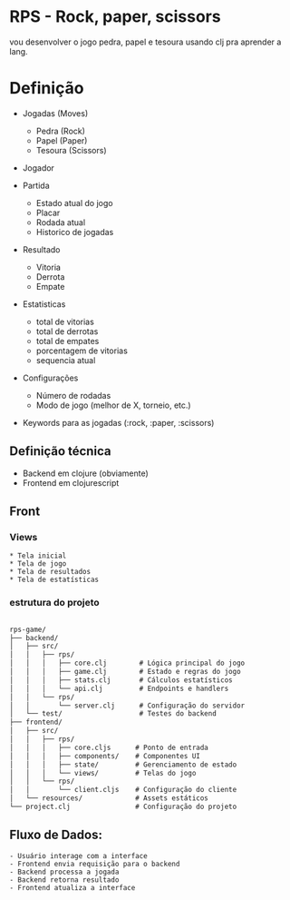 # RPS - Rock, paper, scissors

vou desenvolver o jogo pedra, papel e tesoura usando clj pra aprender a lang.

# Definição

- Jogadas (Moves)
    * Pedra (Rock)
    * Papel (Paper)
    * Tesoura (Scissors)

- Jogador

- Partida
    * Estado atual do jogo
    * Placar
    * Rodada atual
    * Historico de jogadas

- Resultado
    * Vitoria
    * Derrota
    * Empate

- Estatisticas
    * total de vitorias 
    * total de derrotas
    * total de empates
    * porcentagem de vitorias
    * sequencia atual

- Configurações
    * Número de rodadas
    * Modo de jogo (melhor de X, torneio, etc.)

- Keywords para as jogadas (:rock, :paper, :scissors)


## Definição técnica

- Backend em clojure (obviamente)
- Frontend em clojurescript

## Front

### Views

    * Tela inicial
    * Tela de jogo
    * Tela de resultados
    * Tela de estatísticas

### estrutura do projeto

```md

rps-game/
├── backend/
│   ├── src/
│   │   ├── rps/
│   │   │   ├── core.clj        # Lógica principal do jogo
│   │   │   ├── game.clj        # Estado e regras do jogo
│   │   │   ├── stats.clj       # Cálculos estatísticos
│   │   │   └── api.clj         # Endpoints e handlers
│   │   └── rps/
│   │       └── server.clj      # Configuração do servidor
│   └── test/                   # Testes do backend
├── frontend/
│   ├── src/
│   │   ├── rps/
│   │   │   ├── core.cljs      # Ponto de entrada
│   │   │   ├── components/    # Componentes UI
│   │   │   ├── state/         # Gerenciamento de estado
│   │   │   └── views/         # Telas do jogo
│   │   └── rps/
│   │       └── client.cljs    # Configuração do cliente
│   └── resources/             # Assets estáticos
└── project.clj                # Configuração do projeto
```

## Fluxo de Dados:

    - Usuário interage com a interface
    - Frontend envia requisição para o backend
    - Backend processa a jogada
    - Backend retorna resultado
    - Frontend atualiza a interface


